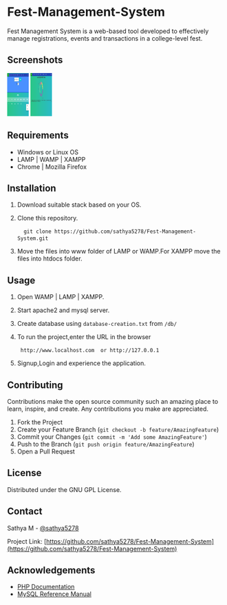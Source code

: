 # Fest-Management-System
Fest Management System is a web-based tool developed to effectively manage registrations,
events and transactions in a college-level fest.

## Screenshots

<img src = assets/manage.png height = 100 width = 50>
<img src = assets/report.png height = 100 width = 50>

## Requirements
* Windows or Linux OS
* LAMP | WAMP | XAMPP 
* Chrome | Mozilla Firefox

## Installation
1. Download suitable stack based on your OS.
2. Clone this repository.

         git clone https://github.com/sathya5278/Fest-Management-System.git
3. Move the files into www folder of LAMP or WAMP.For XAMPP move the files into htdocs folder. 

## Usage
1. Open WAMP | LAMP | XAMPP.
2. Start apache2 and mysql server.
3. Create database using `database-creation.txt` from `/db/`
4. To run the project,enter the URL in the browser

        http://www.localhost.com  or http://127.0.0.1
5. Signup,Login and experience the application.
## Contributing
Contributions make the open source community such an amazing place to learn, inspire, and create. Any contributions you make are appreciated.

1. Fork the Project
2. Create your Feature Branch (`git checkout -b feature/AmazingFeature`)
3. Commit your Changes (`git commit -m 'Add some AmazingFeature'`)
4. Push to the Branch (`git push origin feature/AmazingFeature`)
5. Open a Pull Request

## License

Distributed under the GNU GPL License.

## Contact

Sathya M - [@sathya5278](https://github.com/sathya5278)

Project Link: [https://github.com/sathya5278/Fest-Management-System](https://github.com/sathya5278/Fest-Management-System)



## Acknowledgements
* [PHP Documentation](https://www.php.net/manual/en/)
* [MySQL Reference Manual](https://dev.mysql.com/doc/refman/8.0/en/)
